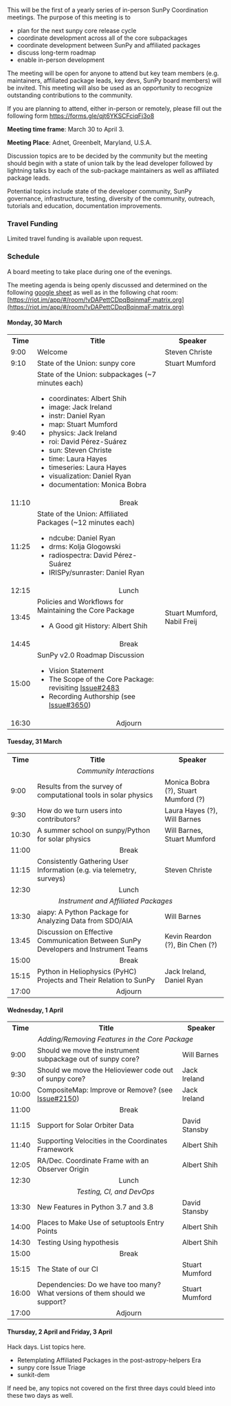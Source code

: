 
This will be the first of a yearly series of in-person SunPy Coordination meetings. The purpose of this meeting is to 
* plan for the next sunpy core release cycle
* coordinate development across all of the core subpackages
* coordinate development between SunPy and affiliated packages
* discuss long-term roadmap
* enable in-person development

The meeting will be open for anyone to attend but key team members (e.g. maintainers, affiliated package leads, key devs, SunPy board members) will be invited. This meeting will also be used as an opportunity to recognize outstanding contributions to the community.

If you are planning to attend, either in-person or remotely, please fill out the following form https://forms.gle/qjt6YKSCFciqFi3o8

**Meeting time frame**: March 30 to April 3.

**Meeting Place**: Adnet, Greenbelt, Maryland, U.S.A.

Discussion topics are to be decided by the community but the meeting should begin with a state of union talk by the lead developer followed by lightning talks by each of the sub-package maintainers as well as affiliated package leads.

Potential topics include state of the developer community, SunPy governance, infrastructure, testing, diversity of the community, outreach, tutorials and education, documentation improvements.

### Travel Funding
Limited travel funding is available upon request.

### Schedule

A board meeting to take place during one of the evenings.

The meeting agenda is being openly discussed and determined on the following [google sheet](https://docs.google.com/spreadsheets/d/19n1qnlu04BmRbvDP718mxWlg5UBYbFFY0QkNm720uFg/edit?usp=sharing) as well as in the following chat room: [https://riot.im/app/#/room/!vDAPettCDpqBqinmaF:matrix.org](https://riot.im/app/#/room/!vDAPettCDpqBqinmaF:matrix.org)

#### Monday, 30 March

<table>
<tbody>
    <tr>
    <th>Time</th>
    <th>Title</th>
    <th>Speaker</th>
    </tr>
    <tr>
    <td>9:00</td>
    <td>Welcome</td>
    <td>Steven Christe</td>
    </tr>
    <tr>
    <td>9:10</td>
    <td> State of the Union: sunpy core</td>
    <td >Stuart Mumford</td>
    </tr>
    <tr>
    <td>9:40</td>
    <td>
        State of the Union: subpackages (~7 minutes each)
        <ul>
            <li>coordinates: Albert Shih</li>
            <li>image: Jack Ireland</li>
            <li>instr: Daniel Ryan</li>
            <li>map: Stuart Mumford</li>
            <li>physics: Jack Ireland</li>
            <li>roi: David P&eacute;rez-Su&aacute;rez</li>
            <li>sun: Steven Christe</li>
            <li>time: Laura Hayes</li>
            <li>timeseries: Laura Hayes</li>
            <li>visualization: Daniel Ryan</li>
            <li>documentation: Monica Bobra</li>
        </ul>
    </td>
    <td></td>
    </tr>
    <tr>
    <td>11:10</td>
    <td align="center" colspan="2">Break</td>
    </tr>
    <tr>
    <td>11:25</td>
    <td>
        State of the Union: Affiliated Packages (~12 minutes each)
        <ul>
          <li>ndcube: Daniel Ryan</li>
          <li>drms: Kolja Glogowski</li>
          <li>radiospectra: David P&eacute;rez-Su&aacute;rez</li>
          <li>IRISPy/sunraster: Daniel Ryan</li>
        </ul>
    </td>
    <td></td>
    </tr>
    <tr>
    <td>12:15</td>
    <td align="center" colspan="2">Lunch</td>
    </tr>
    <tr>
    <td>13:45</td>
    <td>
        Policies and Workflows for Maintaining the Core Package
        <ul>
            <li> A Good git History: Albert Shih
        </ul>
    </td>
    <td>Stuart Mumford, Nabil Freij</td>
    </tr>
    <tr>
    <td>14:45</td>
    <td align="center" colspan="2">Break</td>
    </tr>
    <tr>
    <td>15:00</td>
    <td>
        SunPy v2.0 Roadmap Discussion
        <ul>
            <li>Vision Statement</li>
            <li>The Scope of the Core Package: revisiting <a href="https://github.com/sunpy/sunpy/issues/2483">Issue#2483</a>
            <li>Recording Authorship (see <a href="https://github.com/sunpy/sunpy/issues/3650">Issue#3650</a>)</li>
        </ul>
    </td>
    <td></td>
    </tr>
    <tr>
    <td>16:30</td>
    <td align="center" colspan="2">Adjourn</td>
    </tr>
</tbody>
</table>

#### Tuesday, 31 March

<table>
<tbody>
    <tr>
    <th>Time</th>
    <th>Title</th>
    <th>Speaker</th>
    </tr>
    <tr><td colspan="3" align="center"><em>Community Interactions</em></td></tr>
    <tr>
    <td>9:00</td>
    <td>Results from the survey of computational tools in solar physics</td>
    <td>Monica Bobra (?), Stuart Mumford (?)</td>
    </tr>
    <tr>
    <td>9:30</td>
    <td>How do we turn users into contributors?</td>
    <td>Laura Hayes (?), Will Barnes</td>
    </tr>
    <tr>
    <td>10:30</td>
    <td>A summer school on sunpy/Python for solar physics</td>
    <td>Will Barnes, Stuart Mumford</td>
    </tr>
    <tr>
    <td>11:00</td>
    <td align="center" colspan="2">Break</td>
    </tr>
    <tr>
    <td>11:15</td>
    <td>Consistently Gathering User Information (e.g. via telemetry, surveys)</td>
    <td>Steven Christe</td>
    </tr>
    <tr>
    <td>12:30</td>
    <td align="center" colspan="2">Lunch</td>
    </tr>
    <tr><td colspan="3" align="center"><em>Instrument and Affiliated Packages</em></td></tr>
    <tr>
    <td>13:30</td>
    <td>aiapy: A Python Package for Analyzing Data from SDO/AIA</td>
    <td>Will Barnes</td>
    </tr>
    <tr>
    <td>13:45</td>
    <td>Discussion on Effective Communication Between SunPy Developers and Instrument Teams</td>
    <td>Kevin Reardon (?), Bin Chen (?)</td>
    </tr>
    <tr>
    <td>15:00</td>
    <td align="center" colspan="2">Break</td>
    </tr>
    <tr>
    <td>15:15</td>
    <td>Python in Heliophysics (PyHC) Projects and Their Relation to SunPy</td>
    <td>Jack Ireland, Daniel Ryan</td>
    </tr>
    <tr>
    <td>17:00</td>
    <td align="center" colspan="2">Adjourn</td>
    </tr>
</tbody>
</table>


#### Wednesday, 1 April

<table>
<tbody>
    <tr>
    <th>Time</th>
    <th>Title</th>
    <th>Speaker</th>
    </tr>
    <tr><td colspan="3" align="center"><em>Adding/Removing Features in the Core Package</em></td></tr>
    <tr>
    <td>9:00</td>
    <td>Should we move the instrument subpackage out of sunpy core?</td>
    <td>Will Barnes</td>
    </tr>
    <tr>
    <td>9:30</td>
    <td>Should we move the Helioviewer code out of sunpy core?</td>
    <td>Jack Ireland</td>
    </tr>
    <tr>
    <td>10:00</td>
    <td>CompositeMap: Improve or Remove? (see <a href="https://github.com/sunpy/sunpy/issues/2150">Issue#2150</a>)</td>
    <td>Jack Ireland</td>
    </tr>
    <tr>
    <td>11:00</td>
    <td align="center" colspan="2">Break</td>
    </tr>
    <tr>
    <td>11:15</td>
    <td>Support for Solar Orbiter Data</td>
    <td>David Stansby</td>
    </tr>
    <tr>
    <td>11:40</td>
    <td>Supporting Velocities in the Coordinates Framework</td>
    <td>Albert Shih</td>
    </tr>
    <tr>
    <td>12:05</td>
    <td>RA/Dec. Coordinate Frame with an Observer Origin</td>
    <td>Albert Shih</td>
    </tr>
    <tr>
    <td>12:30</td>
    <td align="center" colspan="2">Lunch</td>
    </tr>
    <tr><td colspan="3" align="center"><em>Testing, CI, and DevOps</em></td></tr>
    <tr>
    <td>13:30</td>
    <td>New Features in Python 3.7 and 3.8</td>
    <td>David Stansby</td>
    </tr>
    <tr>
    <td>14:00</td>
    <td>Places to Make Use of setuptools Entry Points</td>
    <td>Albert Shih</td>
    </tr>
    <tr>
    <td>14:30</td>
    <td>Testing Using hypothesis</td>
    <td>Albert Shih</td>
    </tr>
    <tr>
    <td>15:00</td>
    <td align="center" colspan="2">Break</td>
    </tr>
    <tr>
    <td>15:15</td>
    <td>The State of our CI</td>
    <td>Stuart Mumford</td>
    </tr>
    <tr>
    <td>16:00</td>
    <td>Dependencies: Do we have too many? What versions of them should we support?</td>
    <td>Stuart Mumford</td>
    </tr>
    <tr>
    <td>17:00</td>
    <td align="center" colspan="2">Adjourn</td>
    </tr>
</tbody>
</table>

#### Thursday, 2 April and Friday, 3 April

Hack days. List topics here.

* Retemplating Affiliated Packages in the post-astropy-helpers Era
* sunpy core Issue Triage
* sunkit-dem

If need be, any topics not covered on the first three days could bleed into
these two days as well.

